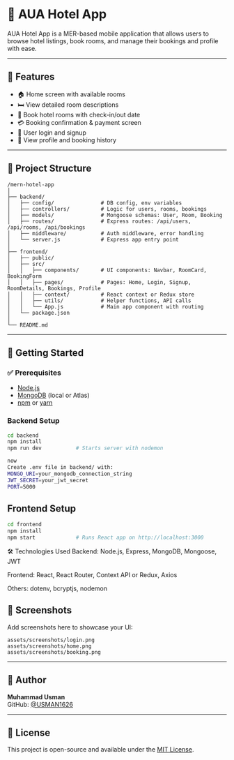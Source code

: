 # 🏨 AUA Hotel App

AUA Hotel App is a MER-based mobile application that allows users to browse hotel listings, book rooms, and manage their bookings and profile with ease.

---

## 📱 Features

- 🏠 Home screen with available rooms
- 🛏️ View detailed room descriptions
- 📅 Book hotel rooms with check-in/out date
- 💳 Booking confirmation & payment screen
- 👤 User login and signup
- 🧾 View profile and booking history

---

## 📂 Project Structure

```
/mern-hotel-app
│
├── backend/
│   ├── config/               # DB config, env variables
│   ├── controllers/          # Logic for users, rooms, bookings
│   ├── models/               # Mongoose schemas: User, Room, Booking
│   ├── routes/               # Express routes: /api/users, /api/rooms, /api/bookings
│   ├── middleware/           # Auth middleware, error handling
│   └── server.js             # Express app entry point
│
├── frontend/
│   ├── public/
│   ├── src/
│   │   ├── components/       # UI components: Navbar, RoomCard, BookingForm
│   │   ├── pages/            # Pages: Home, Login, Signup, RoomDetails, Bookings, Profile
│   │   ├── context/          # React context or Redux store
│   │   ├── utils/            # Helper functions, API calls
│   │   └── App.js            # Main app component with routing
│   └── package.json
│
└── README.md

```
---

## 🚀 Getting Started

### ✅ Prerequisites

- [Node.js](https://nodejs.org/en/download/)
- [MongoDB](https://www.mongodb.com/try/download/community) (local or Atlas)
- [npm](https://www.npmjs.com/get-npm) or [yarn](https://yarnpkg.com/getting-started/install)

### Backend Setup

```bash
cd backend
npm install
npm run dev           # Starts server with nodemon

now
Create .env file in backend/ with:
MONGO_URI=your_mongodb_connection_string
JWT_SECRET=your_jwt_secret
PORT=5000
```

## Frontend Setup
```bash
cd frontend
npm install
npm start             # Runs React app on http://localhost:3000

```

🛠️ Technologies Used
Backend: Node.js, Express, MongoDB, Mongoose, JWT

Frontend: React, React Router, Context API or Redux, Axios

Others: dotenv, bcryptjs, nodemon

## 📸 Screenshots

Add screenshots here to showcase your UI:

```
assets/screenshots/login.png
assets/screenshots/home.png
assets/screenshots/booking.png
```

---



## 👤 Author

**Muhammad Usman**  
GitHub: [@USMAN1626](https://github.com/USMAN1626)

---

## 📄 License

This project is open-source and available under the [MIT License](LICENSE).
